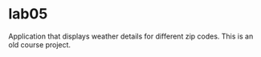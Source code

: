 
# lab05
Application that displays weather details for different zip codes. This is an old course project.
